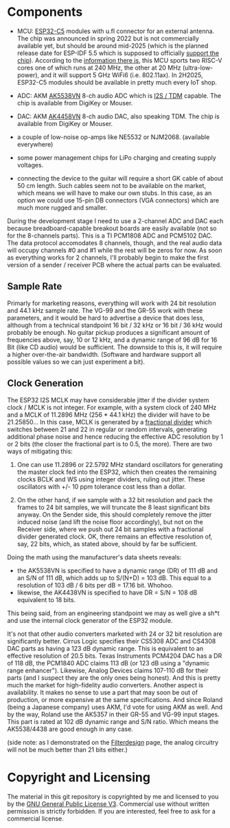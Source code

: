 # Components

  * MCU: [ESP32-C5](https://www.espressif.com/en/news/ESP32-C5) modules with u.fl connector for an external antenna. The chip was announced in spring 2022 but is not commercially available yet, but should be around mid-2025 (which is the planned release date for ESP-IDF 5.5 which is supposed to officially [support the chip](https://github.com/espressif/esp-idf/issues/14021)). According to the [information there is](https://docs.espressif.com/projects/esp-dev-kits/en/latest/esp32c5/esp32-c5-devkitc-1/user_guide.html), this MCU sports two RISC-V cores one of which runs at 240 MHz, the other at 20 MHz (ultra-low-power), and it will support 5 GHz WiFi6 (i.e. 802.11ax). In 2H2025, ESP32-C5 modules should be available in pretty much every IoT shop. 
     
  * ADC: AKM [AK5538VN](https://www.akm.com/eu/en/products/audio/audio-adc/ak5538vn/) 8-ch audio ADC which is [I2S / TDM](https://en.wikipedia.org/wiki/I%C2%B2S) capable. The chip is available from DigiKey or Mouser. 

  * DAC: AKM [AK4458VN](https://www.akm.com/eu/en/products/audio/audio-dac/ak4458vn/) 8-ch audio DAC, also speaking TDM. The chip is available from DigiKey or Mouser. 

  * a couple of low-noise op-amps like NE5532 or NJM2068. (available everywhere)

  * some power management chips for LiPo charging and creating supply voltages.

  * connecting the device to the guitar will require a short GK cable of about 50 cm length. Such cables seem not to be available on the market, which means we will have to make our own stubs. In this case, as an option we could use 15-pin DB connectors (VGA connectors) which are much more rugged and smaller. 
 
During the development stage I need to use a 2-channel ADC and DAC each because breadboard-capable breakout boards are easily available (not so for the 8-channels parts). This is a TI PCM1808 ADC and PCM5102 DAC. The data protocol accomodates 8 channels, though, and the real audio data will occupy channels #0 and #1 while the rest will be zeros for now. As soon as everything works for 2 channels, I'll probably begin to make the first version of a sender / receiver PCB where the actual parts can be evaluated. 

## Sample Rate
  
Primarly for marketing reasons, everything will work with 24 bit resolution and 44.1 kHz sample rate. The VG-99 and the GR-55 work with these parameters, and it would be hard to advertise a device that does less, although from a technical standpoint 16 bit / 32 kHz or 16 bit / 36 kHz would probably be enough. No guitar pickup produces a significant amount of frequencies above, say, 10 or 12 kHz, and a dynamic range of 96 dB for 16 Bit (like CD audio) would be sufficient. The downside to this is, it will require a higher over-the-air bandwidth. (Software and hardware support all possible values so we can just experiment a bit). 

## Clock Generation 

The ESP32 I2S MCLK may have considerable jitter if the divider system clock / MCLK is not integer. For example, with a system clock of 240 MHz and a MCLK of 11.2896 MHz (256 * 44.1 kHz) the divider will have to be 21.25850...  In this case, MCLK is generated by a [fractional divider](https://en.wikipedia.org/wiki/Dual-modulus_prescaler) which switches between 21 and 22 in regular or random intervals, generating additional phase noise and hence reducing the effective ADC resolution by 1 or 2 bits (the closer the fractional part is to 0.5, the more). There are two ways of mitigating this:   
  
 1. One can use 11.2896 or 22.5792 MHz standard oscillators for generating the master clock fed into the ESP32, which then creates the remaining clocks BCLK and WS using integer dividers, ruling out jitter.  These oscillators with +/- 10 ppm tolerance cost less than a dollar. 

 2. On the other hand, if we sample with a 32 bit resolution and pack the frames to 24 bit samples, we will truncate the 8 least significant bits anyway. On the Sender side, this should completely remove the jitter induced noise (and lift the noise floor accordingly), but not on the Receiver side, where we push out 24 bit samples with a fractional divider generated clock. OK, there remains an effective resolution of, say, 22 bits, which, as stated above, should by far be sufficient. 

Doing the math using the manufacturer's data sheets reveals: 

 * the AK5538VN is specified to have a dynamic range (DR) of 111 dB and an S/N of 111 dB, which adds up to S/(N+D) = 103 dB. This equal to a resolution of 103 dB / 6 bits per dB = 17.16 bit. Whohoo. 
 * likewise, the AK4438VN is specified to have DR = S/N = 108 dB equivalent to 18 bits. 

This being said, from an engineering standpoint we may as well give a sh*t and use the internal clock generator of the ESP32 module. 

It's not that other audio converters marketed with 24 or 32 bit resolution are significantly better. Cirrus Logic specifies their CS5308 ADC and CS4308 DAC parts as having a 123 dB dynamic range. This is equivalent to an effective resolution of 20.5 bits. Texas Instruments PCM4204 DAC has a DR of 118 dB, the PCM1840 ADC claims 113 dB (or 123 dB using a "dynamic range enhancer"). Likewise, Analog Devices claims 107-110 dB for their parts (and I suspect they are the only ones being honest).  And this is pretty much the market for high-fidelity audio converters. Another aspect is availability. It makes no sense to use a part that may soon be out of production, or more expensive at the same specifications. And since Roland (being a Japanese company) uses AKM, I'd vote for using AKM as well.   And by the way, Roland use the AK5357 in their GR-55 and VG-99 input stages. This part is rated at 102 dB dynamic range and S/N ratio. Which means the AK5538/4438 are good enough in any case. 
  
(side note: as I demonstrated on the [Filterdesign](Filterdesign.md) page, the analog circuitry will not be much better than 21 bits either.) 


# Copyright and Licensing

The material in this git repository is copyrighted by me and licensed to you by the [GNU General Public License V3](https://www.gnu.org/licenses/gpl-3.0.en.html). Commercial use without written permission is strictly forbidden. If you are interested, feel free to ask for a commercial license. 


